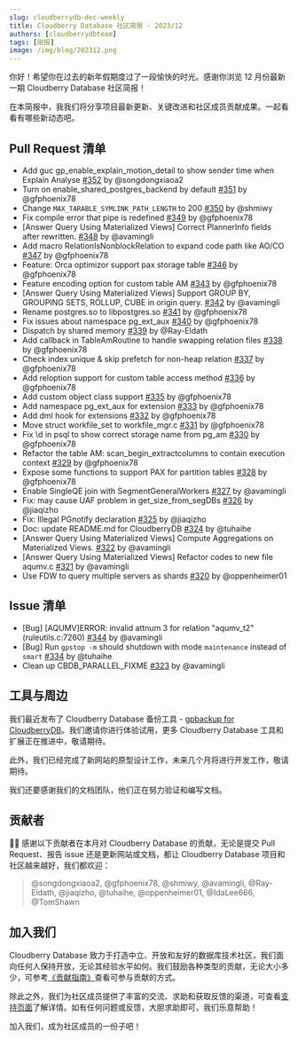 ```yaml
---
slug: cloudberrydb-dec-weekly
title: Cloudberry Database 社区简报 - 2023/12
authors: [cloudberrydbteam]
tags: [简报]
image: /img/blog/202312.png
---
```


你好！希望你在过去的新年假期度过了一段愉快的时光。感谢你浏览 12 月份最新一期 Cloudberry Database 社区简报！

在本简报中，我我们将分享项目最新更新、关键改进和社区成员贡献成果。一起看看有哪些新动态吧。

<!-- truncate -->

## Pull Request 清单

- Add guc gp_enable_explain_motion_detail to show sender time when Explain Analyse [#352](https://github.com/cloudberrydb/cloudberrydb/pull/352) by @songdongxiaoa2
- Turn on enable_shared_postgres_backend by default [#351](https://github.com/cloudberrydb/cloudberrydb/pull/351) by @gfphoenix78
- Change  `MAX_TARABLE_SYMLINK_PATH_LENGTH`  to 200 [#350](https://github.com/cloudberrydb/cloudberrydb/pull/350) by @shmiwy
- Fix compile error that pipe is redefined [#349](https://github.com/cloudberrydb/cloudberrydb/pull/349) by @gfphoenix78
- [Answer Query Using Materialized Views] Correct PlannerInfo fields after rewritten. [#348](https://github.com/cloudberrydb/cloudberrydb/pull/348) by @avamingli
- Add macro RelationIsNonblockRelation to expand code path like AO/CO [#347](https://github.com/cloudberrydb/cloudberrydb/pull/347) by @gfphoenix78
- Feature: Orca optimizor support pax storage table [#346](https://github.com/cloudberrydb/cloudberrydb/pull/346) by @gfphoenix78
- Feature encoding option for custom table AM [#343](https://github.com/cloudberrydb/cloudberrydb/pull/343) by @gfphoenix78
- [Answer Query Using Materialized Views] Support GROUP BY, GROUPING SETS, ROLLUP, CUBE in origin query. [#342](https://github.com/cloudberrydb/cloudberrydb/pull/342) by @avamingli
- Rename postgres.so to libpostgres.so [#341](https://github.com/cloudberrydb/cloudberrydb/pull/341) by @gfphoenix78
- Fix issues about namespace pg_ext_aux [#340](https://github.com/cloudberrydb/cloudberrydb/pull/340) by @gfphoenix78
- Dispatch by shared memory [#339](https://github.com/cloudberrydb/cloudberrydb/pull/339) by @Ray-Eldath
- Add callback in TableAmRoutine to handle swapping relation files [#338](https://github.com/cloudberrydb/cloudberrydb/pull/338) by @gfphoenix78
- Check index unique & skip prefetch for non-heap relation [#337](https://github.com/cloudberrydb/cloudberrydb/pull/337) by @gfphoenix78
- Add reloption support for custom table access method [#336](https://github.com/cloudberrydb/cloudberrydb/pull/336) by @gfphoenix78
- Add custom object class support [#335](https://github.com/cloudberrydb/cloudberrydb/pull/335) by @gfphoenix78
- Add namespace pg_ext_aux for extension [#333](https://github.com/cloudberrydb/cloudberrydb/pull/333) by @gfphoenix78
- Add dml hook for extensions [#332](https://github.com/cloudberrydb/cloudberrydb/pull/332) by @gfphoenix78
- Move struct workfile_set to workfile_mgr.c [#331](https://github.com/cloudberrydb/cloudberrydb/pull/331) by @gfphoenix78
- Fix \\d in psql to show correct storage name from pg_am [#330](https://github.com/cloudberrydb/cloudberrydb/pull/330) by @gfphoenix78
- Refactor the table AM: scan_begin_extractcolumns to contain execution context [#329](https://github.com/cloudberrydb/cloudberrydb/pull/329) by @gfphoenix78
- Expose some functions to support PAX for partition tables [#328](https://github.com/cloudberrydb/cloudberrydb/pull/328) by @gfphoenix78
- Enable SingleQE join with SegmentGeneralWorkers [#327](https://github.com/cloudberrydb/cloudberrydb/pull/327) by @avamingli
- Fix: may cause UAF problem in get_size_from_segDBs [#326](https://github.com/cloudberrydb/cloudberrydb/pull/326) by @jiaqizho
- Fix: Illegal PGnotify declaration [#325](https://github.com/cloudberrydb/cloudberrydb/pull/325)  by @jiaqizho
- Doc: update README.md for CloudberryDB [#324](https://github.com/cloudberrydb/cloudberrydb/pull/324) by @tuhaihe
- [Answer Query Using Materialized Views] Compute Aggregations on Materialized Views. [#322](https://github.com/cloudberrydb/cloudberrydb/pull/322) by @avamingli
- [Answer Query Using Materialized Views] Refactor codes to new file aqumv.c [#321](https://github.com/cloudberrydb/cloudberrydb/pull/321) by @avamingli
- Use FDW to query multiple servers as shards [#320](https://github.com/cloudberrydb/cloudberrydb/pull/320) by @oppenheimer01

## Issue 清单

- [Bug] [AQUMV]ERROR: invalid attnum 3 for relation "aqumv_t2" (ruleutils.c:7260) [#344](https://github.com/cloudberrydb/cloudberrydb/issues/344) by @avamingli
- [Bug] Run  `gpstop -m`  should shutdown with mode  `maintenance`  instead of  `smart` [#334](https://github.com/cloudberrydb/cloudberrydb/issues/334) by @tuhaihe
- Clean up CBDB_PARALLEL_FIXME [#323](https://github.com/cloudberrydb/cloudberrydb/issues/323) by @avamingli

## 工具与周边

我们最近发布了 Cloudberry Database 备份工具 - [gpbackup for CloudberryDB](https://github.com/cloudberrydb/gpbackup)。我们邀请你进行体验试用，更多 Cloudberry Database 工具和扩展正在推进中，敬请期待。

此外，我们已经完成了新网站的原型设计工作，未来几个月将进行开发工作，敬请期待。

我们还要感谢我们的文档团队，他们正在努力验证和编写文档。

## 贡献者

🎈️🎊️ 感谢以下贡献者在本月对 Cloudberry Database 的贡献，无论是提交 Pull Request、报告 issue 还是更新网站或文档，都让 Cloudberry Database 项目和社区越来越好，我们都欢迎：

> @songdongxiaoa2, @gfphoenix78, @shmiwy, @avamingli, @Ray-Eldath, @jiaqizho, @tuhaihe, @oppenheimer01, @IdaLee666, @TomShawn

## 加入我们

Cloudberry Database 致力于打造中立、开放和友好的数据库技术社区，我们面向任何人保持开放，无论其经验水平如何。我们鼓励各种类型的贡献，无论大小多少，可参考[《贡献指南》](https://cloudberrydb.org/contribute/how-to-contribute)查看可参与贡献的方式。

除此之外，我们为社区成员提供了丰富的交流、求助和获取反馈的渠道，可查看[支持页面](https://cloudberrydb.org/support)了解详情。如有任何问题或反馈，大胆求助即可，我们乐意帮助！

加入我们，成为社区成员的一份子吧！